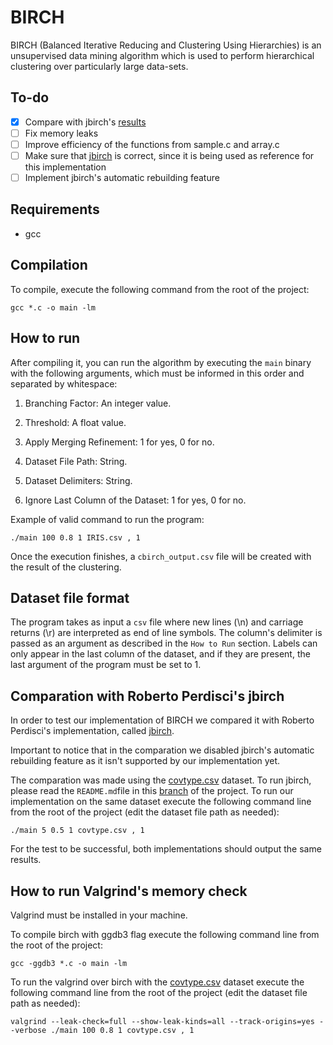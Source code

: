 # BIRCH

BIRCH (Balanced Iterative Reducing and Clustering Using Hierarchies) is an unsupervised data mining algorithm which is used to perform hierarchical clustering over particularly large data-sets.

## To-do
- [x] Compare with jbirch's [results](https://github.com/douglas444/jbirch/tree/reference-results)
- [ ] Fix memory leaks
- [ ] Improve efficiency of the functions from sample.c and array.c
- [ ] Make sure that [jbirch](https://github.com/perdisci/jbirch) is correct, since it is being used as reference for this implementation
- [ ] Implement jbirch's automatic rebuilding feature

## Requirements
* gcc

## Compilation

To compile, execute the following command from the root of the project:

```
gcc *.c -o main -lm
```

## How to run

After compiling it, you can run the algorithm by executing the `main` binary with the following arguments, which must be informed in this order and separated by whitespace:

1. Branching Factor: An integer value.

2. Threshold: A float value.

3. Apply Merging Refinement: 1 for yes, 0 for no.

4. Dataset File Path: String.

5. Dataset Delimiters: String.

6. Ignore Last Column of the Dataset: 1 for yes, 0 for no.

Example of valid command to run the program:

```
./main 100 0.8 1 IRIS.csv , 1
```
Once the execution finishes, a `cbirch_output.csv` file will be created with the result of the clustering.

## Dataset file format

The program takes as input a `csv` file where new lines (\n) and carriage returns (\r) are interpreted as end of line symbols. The column's delimiter is passed as an argument as described in the `How to Run` section.
Labels can only appear in the last column of the dataset, and if they are present, the last argument of the program must be set to 1.

## Comparation with Roberto Perdisci's jbirch

In order to test our implementation of BIRCH we compared it with Roberto Perdisci's implementation, called [jbirch](https://github.com/perdisci/jbirch).

Important to notice that in the comparation we disabled jbirch's automatic rebuilding feature as it isn't supported by our implementation yet.

The comparation was made using the [covtype.csv](https://github.com/douglas444/arm-stream-framework/blob/main/arm-stream-exp/src/main/resources/covtype.csv) dataset. To run jbirch, please read the `README.md`file in this [branch](https://github.com/douglas444/jbirch/tree/reference-results) of the project. To run our implementation on the same dataset execute the following command line from the root of the project (edit the dataset file path as needed):

```
./main 5 0.5 1 covtype.csv , 1
```

For the test to be successful, both implementations should output the same results.

## How to run Valgrind's memory check

Valgrind must be installed in your machine.

To compile birch with ggdb3 flag execute the following command line from the root of the project:
```
gcc -ggdb3 *.c -o main -lm
```
To run the valgrind over birch with the [covtype.csv](https://github.com/douglas444/arm-stream-framework/blob/main/arm-stream-exp/src/main/resources/covtype.csv) dataset execute the following command line from the root of the project (edit the dataset file path as needed):
```
valgrind --leak-check=full --show-leak-kinds=all --track-origins=yes --verbose ./main 100 0.8 1 covtype.csv , 1
```
